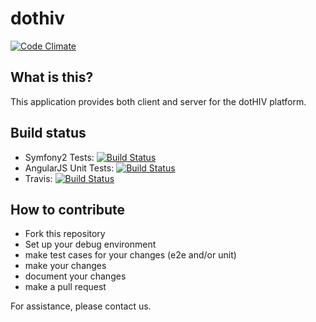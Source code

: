dothiv
======

[![Code Climate](https://codeclimate.com/github/dothiv/dothiv.png)](https://codeclimate.com/github/dothiv/dothiv)

What is this?
-------------

This application provides both client and server for the dotHIV platform.

Build status
-------------

 * Symfony2 Tests: [![Build Status](http://vishnu.dothiv.org:8080/buildStatus/icon?job=dothiv)](http://vishnu.dothiv.org:8080/job/dothiv/)
 * AngularJS Unit Tests: [![Build Status](http://vishnu.dothiv.org:8080/buildStatus/icon?job=dothiv-karma)](http://vishnu.dothiv.org:8080/job/dothiv-karma/)
 * Travis: [![Build Status](https://secure.travis-ci.org/dothiv/dothiv.png)](http://travis-ci.org/dothiv/dothiv)

How to contribute
-----------------

* Fork this repository
* Set up your debug environment
* make test cases for your changes (e2e and/or unit)
* make your changes
* document your changes
* make a pull request

For assistance, please contact us.
